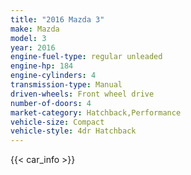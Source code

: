 ```yaml
---
title: "2016 Mazda 3"
make: Mazda
model: 3
year: 2016
engine-fuel-type: regular unleaded
engine-hp: 184
engine-cylinders: 4
transmission-type: Manual
driven-wheels: Front wheel drive
number-of-doors: 4
market-category: Hatchback,Performance
vehicle-size: Compact
vehicle-style: 4dr Hatchback
---
```


{{< car_info >}}
